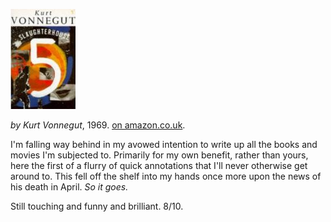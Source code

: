 <!--
.. title: Slaughterhouse 5
.. slug: slaughterhouse-5
.. date: 2007-07-22 00:08:34-05:00
.. tags: media,books,fiction,science-fiction,novel
.. link: 
.. description: 
.. type: text
-->


![Slaughterhouse 5, cover](/files/2007/07/slaughterhouse5.jpg)

*by Kurt Vonnegut*, 1969.
[on amazon.co.uk](http://www.amazon.co.uk/Slaughterhouse-5-Kurt-Vonnegut/dp/0099800209).

I'm falling way behind in my avowed intention to write up all the books
and movies I'm subjected to. Primarily for my own benefit, rather than
yours, here the first of a flurry of quick annotations that I'll never
otherwise get around to. This fell off the shelf into my hands once more
upon the news of his death in April. *So it goes.*

Still touching and funny and brilliant. 8/10.
